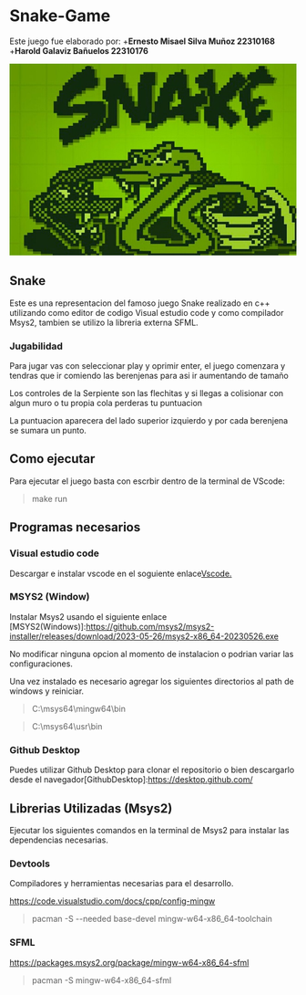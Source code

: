 # Snake-Game

Este juego fue elaborado por:
+**Ernesto Misael Silva Muñoz 22310168**
+**Harold Galaviz Bañuelos 22310176**

![Snake Fondo](assets/images/SnakeFondo.jpg)

## Snake
Este es una representacion del famoso juego Snake realizado en c++ utilizando como editor de codigo Visual estudio code y como compilador Msys2, tambien se utilizo la libreria externa SFML.

### Jugabilidad
Para jugar vas con seleccionar play y oprimir enter, el juego comenzara y tendras que ir comiendo las berenjenas para asi ir aumentando de tamaño

Los controles de la Serpiente son las flechitas y si llegas a colisionar con algun muro o tu propia cola perderas tu puntuacion

La puntuacion aparecera del lado superior izquierdo y por cada berenjena se sumara un punto.

## Como ejecutar
Para ejecutar el juego basta con escrbir dentro de la terminal de VScode:

>make run

## Programas necesarios

### Visual estudio code
Descargar e instalar vscode en el soguiente enlace[Vscode.](https://code.visualstudio.com/)

### MSYS2 (Window)
Instalar Msys2 usando el siguiente enlace [MSYS2(Windows)]:https://github.com/msys2/msys2-installer/releases/download/2023-05-26/msys2-x86_64-20230526.exe

No modificar ninguna opcion al momento de instalacion o podrian variar las configuraciones.

Una vez instalado es necesario agregar los siguientes directorios al path de windows y reiniciar.

> C:\msys64\mingw64\bin

> C:\msys64\usr\bin

### Github Desktop
Puedes utilizar Github Desktop para clonar el repositorio o bien descargarlo desde el navegador[GithubDesktop]:https://desktop.github.com/


## Librerias Utilizadas (Msys2)

Ejecutar los siguientes comandos en la terminal de Msys2 para instalar las dependencias necesarias.

### Devtools
Compiladores y herramientas necesarias para el desarrollo.

https://code.visualstudio.com/docs/cpp/config-mingw
> pacman -S --needed base-devel mingw-w64-x86_64-toolchain

### SFML
https://packages.msys2.org/package/mingw-w64-x86_64-sfml
> pacman -S mingw-w64-x86_64-sfml